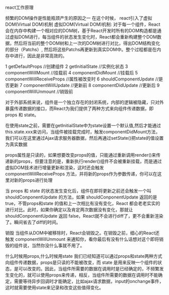 react工作原理

频繁的DOM操作是性能瓶颈产生的原因之一
在这个时候，
react引入了虚拟DOM(Virtual DOM)机制
虚拟DOM(Virtual DOM)机制: 对于每一个组件，React会在内存中构建一个相对应的DOM树，基于React开发时所有的DOM构造都是通过虚拟DOM进行，每当组件的状态发生变化时，React都会重新构建整个DOM数据，然后将当前的整个DOM树和上一次的DOM树进行对比，得出DOM结构变化的部分（Patchs）, 然后将这些Patchs再更新到真实DOM中。整个过程都是在内存中进行，因此是非常高效的。


 1 getDefaultProps //创建组件
 2 getInitialState  //实例化状态
 3 componentWillMount  //挂载前
 4 componentDidMount //挂载后
 5 componentWillReceiveProps //属性被改变时
 6 shouldComponentUpdate //是否更新
 7 componentWillUpdate //更新前
 8 componentDidUpdate //更新后
 9 componentWillUnmount //销毁前

 对于外部系统来说，组件是一个独立存在的封闭系统，内部的逻辑被隐藏，只对外暴露传递数据的接口，而React为我们提供了两种方式来向组件传递数据，即 props 和 state。


在使用state之前，需要在getInitialState中为state设置一个默认值,然后才能通过this.state.xxx来访问，当组件被挂载完成时，触发componentDidMount方法，我们可以在这里通过Ajax请求服务器数据，然后再通过setState()把state的值设置为真实数据

props属性是只读的，如果想要改变props的值，只能通过重新调用render()来传递新的props，但要注意的是，重新执行render()组件不会被重新挂载，而是通过虚拟DOM技术进行增量更新和渲染，这时还会触发 componentWillReceiveProps 方法，并将新的props作为参数传递，你可以在这里对新的props进行处理

当 props 和 state 的状态发生变化后，组件在即将更新之前还会触发一个叫 shouldConponentUpdate 的方法，如果 shouldConponentUpdate 返回的是 true，不管props和state 的值和上一次相比有没有变化，React 都会老老实实的进行对比。此时，如果你确定以及肯定两次数据没有变化，那就让 shouldConponentUpdate 返回 false，React就不会进行diff了，更不会重新渲染了。瞬间省去了diff的时间。

销毁
当组件从DOM中被移除时，React会销毁之。在销毁之前，细心的React还触发 componentWillUnmount 来通知你，看你最后有没有什么话想对这个即将销毁的组件说，当然你没什么事就不用了。

什么时候用props,什么时候用state
我们已经知道可以通过props和state两种方式向组件传递数据，props是只读的不能被改变，而 state 是用来反映一个组件的状态，是可以改变的。因此，当组件所需要的数据在调用时是已经确定的，不频繁发生变化的，就可以使用props来传递，相反，当组件所需要的数据在调用时不能确定，需要等待异步回调时才能确定，比如ajax请求数据，input的onchange事件，这时就需要使用state来记录和改变这些值得变化。